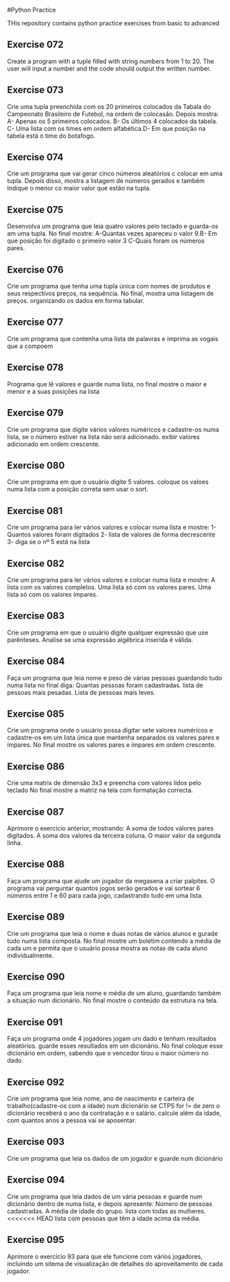 #Python Practice

THis repository contains python practice exercises from basic to advanced

## Exercise 072
Create a program with a tuple filled with string numbers from 1 to 20.
The user will input a number and the code should output the written number.

## Exercise 073
Crie uma tupla preenchida com os 20 primeiros colocados da Tabala do Campeonato Brasileiro de Futebol, na ordem de colocasão. Depois mostra: A- Apenas os 5 primeiros colocados. B- Os últimos 4
colocados da tabela. C- Uma lista com os times em ordem alfabética.D- Em que posição na tabela está o time do botafogo.

## Exercise 074
Crie um programa que vai gerar cinco números aleatórios c colocar em uma tupla.
Depois disso, mostra a listagem de números gerados e também Indique o menor co maior valor que estão na tupla.

## Exercise 075
Desenvolva um programa que leia quatro valores pelo teclado e guarda-os am uma tupla. No final mostre: A-Quantas vezes apareceu o valor 9.B- Em que posição foi digitado o primeiro valor 3 C-Quais foram os números pares.

## Exercise 076
Crie um programa que tenha uma tupla única com nomes de produtos e seus respectivos preços, na sequência. No final, mostra uma listagem de preços. organizando os dados em forma tabular.

## Exercise 077
Crie um programa que contenha uma lista de palavras e imprima as vogais que a compoem

## Exercise 078
Programa que lê valores e guarde numa lista, no final mostre o maior e menor e a suas posições na lista

## Exercise 079
Crie um programa que digite vários valores numéricos e cadastre-os numa lista, se o número estiver na lista não será adicionado. exibir valores adicionado em ordem crescente.

## Exercise 080
Crie um programa em que o usuário digite 5 valores. coloque os valoes numa lista com a posição correta sem usar o sort.

## Exercise 081
Crie um programa para ler vários valores e colocar numa lista e mostre:
1- Quantos valores foram digitados
2- lista de valores de forma decrescente
3- diga se o nº 5 está na lista

## Exercise 082
Crie um programa para ler vários valores e colocar numa lista e mostre:
A lista com os valores completos.
Uma lista só com os valores pares.
Uma lista só com os valores ímpares.

## Exercise 083
Crie um programa em que o usuário digite qualquer expressão que use parênteses.
Analise se uma expressão algébrica inserida é válida.

## Exercise 084
Faça um programa que leia nome e peso de várias pessoas guardando tudo numa lista no final diga: Quantas pessoas foram cadastradas.
lista de pessoas mais pesadas.
Lista de pessoas mais leves.

## Exercise 085
Crie um programa onde o usuário possa digitar sete valores numéricos e cadastre-os em um lista única que mantenha separados os valores pares e ímpares. No final mostre os valores pares e ímpares em ordem crescente.

## Exercise 086
Crie uma matrix de dimensão 3x3 e preencha com valores lidos pelo teclado
No final mostre a matriz na tela com formatação correcta.

## Exercise 087
Aprimore o exercício anterior, mostrando:
A soma de todos valores pares digitados.
A soma dos valores da terceira coluna.
O maior valor da segunda linha.
## Exercise 088
Faça um programa que ajude um jogador da megasena a criar palpites. O programa vai perguntar quantos jogos serão gerados e vai sortear 6 números entre 1 e 60 para cada jogo, cadastrando tudo em uma lista.

## Exercise 089
Crie um programa que leia o nome e duas notas de vários alunos e gurade tudo numa lista composta. No final mostre um boletim contendo a média de cada um e permita que o usuário possa mostra as notas de cada aluno individualmente.

## Exercise 090
Faça um programa que leia nome e média de um aluno, guardando também a situação num dicionário.
No final mostre o conteúdo da estrutura na tela.

## Exercise 091
Faça um programa onde 4 jogadores jogam um dado e tenham resultados aleatórios. guarde esses resultados em um dicionário. No final coloque esse dicionário em ordem, sabendo que o vencedor tirou o maior número no dado.

## Exercise 092
Crie um programa que leia nome, ano de nascimento e carteira de trabalho(cadastre-os com a idade) num dicionário se CTPS for != de zero o dicionário receberá o ano da contratação e o salário. calcule além da idade, com quantos anos a pessoa vai se aposentar.

## Exercise 093
Crie um programa que leia os dados de um jogador e guarde num dicionário

## Exercise 094
Crie um programa que leia dados de um vária pessoas e guarde num dicionário dentro de numa lista, e depois apresente:
Número de pessoas cadastradas.
A média de idade do grupo.
lista com todas as mulheres.
<<<<<<< HEAD
lista com pessoas que têm a idade acima da média.

## Exercise 095
Aprimore o exercício 93 para que ele funcione com vários jogadores, incluindo um sitema de visualização
de detalhes do aproveitamento de cada jogador.

